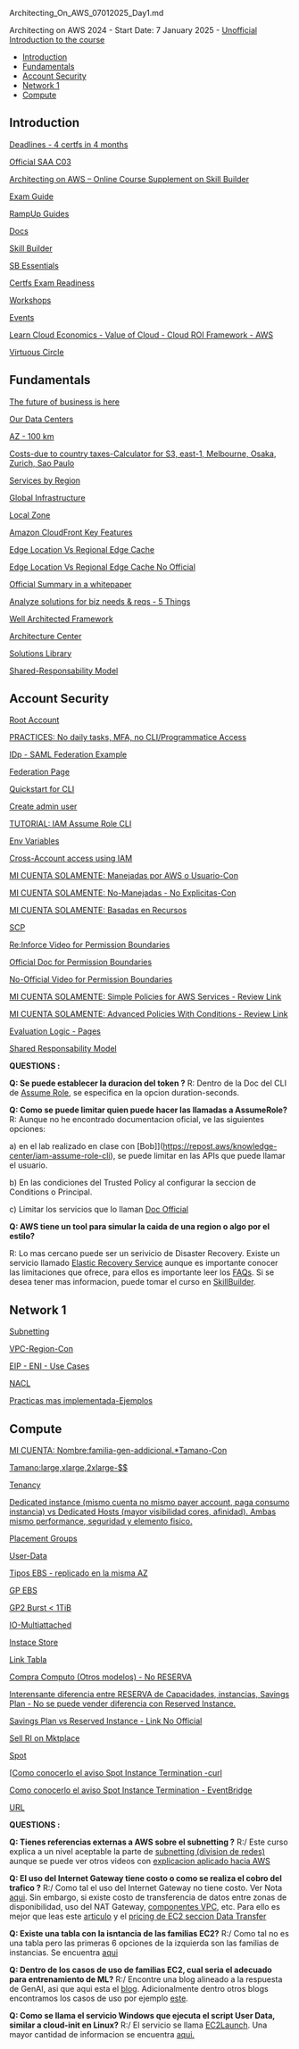Architecting_On_AWS_07012025_Day1.md

Architecting on AWS 2024 - Start Date: 7 January 2025 - [Unofficial Introduction to the course](./00-Personal_Taughts_07012025.pdf)

- [Introduction](#introduction)
- [Fundamentals](#fundamentals)
- [Account Security](#account-security)
- [Network 1](#network-1)
- [Compute](#compute)

## Introduction

[Deadlines - 4 certfs in 4 months](https://aws.amazon.com/blogs/training-and-certification/how-one-learner-earned-four-aws-certifications-in-four-months/)

[Official SAA C03](https://aws.amazon.com/certification/certified-solutions-architect-associate/)

[Architecting on AWS – Online Course Supplement on Skill Builder](https://explore.skillbuilder.aws/learn/course/external/view/elearning/8319/architecting-on-aws-online-course-supplement)

[Exam Guide](https://d1.awsstatic.com/training-and-certification/docs-sa-assoc/AWS-Certified-Solutions-Architect-Associate_Exam-Guide.pdf)

[RampUp Guides](https://aws.amazon.com/training/ramp-up-guides/)

[Docs](https://docs.aws.amazon.com/)

[Skill Builder](https://explore.skillbuilder.aws/learn/signin)

[SB Essentials](https://explore.skillbuilder.aws/learn/course/internal/view/elearning/10455/Fundamentos-de-la-nube-de-AWS-para-profesionales-Espa%2525C3%2525B1ol-de-Espa%2525C3%2525B1a-%25257C-AWS-Cloud-Practitioner-Essentials-Spanish-from-Spain-)

[Certfs Exam Readiness](https://explore.skillbuilder.aws/learn/course/internal/view/elearning/125/exam-readiness-aws-certified-solutions-architect-associate-digital)

[Workshops](https://workshops.aws/)

[Events](https://aws-experience.com/latam/smb/events)

[Learn Cloud Economics - Value of Cloud - Cloud ROI Framework - AWS](https://aws.amazon.com/economics/)

[Virtuous Circle](https://d1.awsstatic.com/whitepapers/introduction-to-aws-cloud-economics-final.pdf)

## Fundamentals

[The future of business is here](https://aws.amazon.com/campaigns/migrating-to-the-cloud/)

[Our Data Centers](https://aws.amazon.com/compliance/data-center/data-centers/)

[AZ - 100 km](https://docs.aws.amazon.com/sap/latest/general/arch-guide-architecture-guidelines-and-decisions.html)

[Costs-due to country taxes-Calculator for S3, east-1, Melbourne, Osaka, Zurich, Sao Paulo](https://calculator.aws/#/)

[Services by Region](https://aws.amazon.com/about-aws/global-infrastructure/regional-product-services/)

[Global Infrastructure](https://aws.amazon.com/about-aws/global-infrastructure/)

[Local Zone](https://aws.amazon.com/about-aws/global-infrastructure/localzones/locations/?nc=sn&loc=3)

[Amazon CloudFront Key Features](https://aws.amazon.com/cloudfront/features/)

[Edge Location Vs Regional Edge Cache](https://docs.aws.amazon.com/AmazonCloudFront/latest/DeveloperGuide/HowCloudFrontWorks.html#CloudFrontRegionaledgecaches)

[Edge Location Vs Regional Edge Cache No Official](https://digitalcloud.training/amazon-cloudfront/#:~:text=Edge%20locations%20are%20not%20tied,cache%20longer%20at%20these%20locations.)

[Official Summary in a whitepaper](https://docs.aws.amazon.com/whitepapers/latest/aws-fault-isolation-boundaries/points-of-presence.html)

[Analyze solutions for biz needs & reqs - 5 Things](https://aws.amazon.com/blogs/training-and-certification/successful-solutions-architects-do-these-five-things/)

[Well Architected Framework](https://aws.amazon.com/architecture/well-architected/?wa-lens-whitepapers.sort-by=item.additionalFields.sortDate&wa-lens-whitepapers.sort-order=desc&wa-guidance-whitepapers.sort-by=item.additionalFields.sortDate&wa-guidance-whitepapers.sort-order=desc)

[Architecture Center](https://aws.amazon.com/architecture/?cards-all.sort-by=item.additionalFields.sortDate&cards-all.sort-order=desc&awsf.content-type=content-type%23pattern&awsf.methodology=*all&awsf.tech-category=*all&awsf.industries=*all&awsf.business-category=*all)

[Solutions Library](https://aws.amazon.com/solutions/)

[Shared-Responsability Model](https://aws.amazon.com/blogs/industries/applying-the-aws-shared-responsibility-model-to-your-gxp-solution/)

## Account Security

[Root Account](https://docs.aws.amazon.com/IAM/latest/UserGuide/id_root-user.html)

[PRACTICES: No daily tasks, MFA, no CLI/Programmatice Access](https://docs.aws.amazon.com/IAM/latest/UserGuide/best-practices.html#grant-least-privilege)

[IDp - SAML Federation Example](https://docs.aws.amazon.com/IAM/latest/UserGuide/id_roles_providers_saml.html#CreatingSAML-configuring)

[Federation Page](https://aws.amazon.com/identity/federation/)

[Quickstart for CLI](https://docs.aws.amazon.com/cli/latest/userguide/cli-configure-quickstart.html)

[Create admin user](https://docs.aws.amazon.com/IAM/latest/UserGuide/getting-set-up.html)

[TUTORIAL: IAM Assume Role CLI](https://repost.aws/knowledge-center/iam-assume-role-cli)

[Env Variables](https://docs.aws.amazon.com/cli/latest/userguide/cli-configure-envvars.html)

[Cross-Account access using IAM](https://repost.aws/knowledge-center/cross-account-access-iam)

[MI CUENTA SOLAMENTE: Manejadas por AWS o Usuario-Con](https://us-east-1.console.aws.amazon.com/iamv2/home?region=us-east-1#/policies)

[MI CUENTA SOLAMENTE: No-Manejadas - No Explicitas-Con](https://us-east-1.console.aws.amazon.com/iamv2/home?region=us-east-1#/users/details/test2?section=permissions)

[MI CUENTA SOLAMENTE: Basadas en Recursos](https://s3.console.aws.amazon.com/s3/buckets/testfmorenodpublichtml?region=us-east-1&tab=permissions)

[SCP](https://docs.aws.amazon.com/organizations/latest/userguide/orgs_manage_policies_scps_examples_general.html#example-scp-deny-region)

[Re:Inforce Video for Permission Boundaries](https://www.youtube.com/watch?v=eVNvjQ0wr84)

[Official Doc for Permission Boundaries](https://docs.aws.amazon.com/IAM/latest/UserGuide/access_policies_boundaries.html)

[No-Official Video for Permission Boundaries](https://www.youtube.com/watch?v=D-1u0dBM-q8)

[MI CUENTA SOLAMENTE: Simple Policies for AWS Services - Review Link](https://us-east-1.console.aws.amazon.com/iamv2/home?region=us-east-1#/policies/details/arn%3Aaws%3Aiam%3A%3Aaws%3Apolicy%2FAmazonS3ReadOnlyAccess)

[MI CUENTA SOLAMENTE: Advanced Policies With Conditions - Review Link](https://us-east-1.console.aws.amazon.com/iamv2/home?region=us-east-1#/policies/details/arn%3Aaws%3Aiam%3A%3A768312754627%3Apolicy%2FFJMD_IAMRotateOwnAcessKeys?section=policy_permissions)

[Evaluation Logic - Pages](https://docs.aws.amazon.com/IAM/latest/UserGuide/reference_policies_evaluation-logic.html)

[Shared Responsability Model](https://aws.amazon.com/compliance/shared-responsibility-model/)

**QUESTIONS :**

**Q: Se puede establecer la duracion del token ?**
R: Dentro de la Doc del CLI de [Assume Role](https://awscli.amazonaws.com/v2/documentation/api/latest/reference/sts/assume-role.html), se especifica en la opcion duration-seconds.

**Q: Como se puede limitar quien puede hacer las llamadas a AssumeRole?**
R: Aunque no he encontrado documentacion oficial, ve las siguientes opciones: 

a) en el lab realizado en clase con [Bob]](https://repost.aws/knowledge-center/iam-assume-role-cli), se puede limitar en las APIs que puede llamar el usuario. 

b) En las condiciones del Trusted Policy al configurar la seccion de Conditions o Principal.

c) Limitar los servicios que lo llaman [Doc Official](https://docs.aws.amazon.com/IAM/latest/UserGuide/reference_policies_condition-keys.html#condition-keys-calledvia)

**Q: AWS tiene un tool para simular la caida de una region o algo por el estilo?**

R: Lo mas cercano puede ser un serivicio de Disaster Recovery. Existe un servicio llamado [Elastic Recovery Service](https://aws.amazon.com/disaster-recovery/features/?nc=sn&loc=2) aunque es importante conocer las limitaciones que ofrece, para ellos es importante leer los [FAQs](https://aws.amazon.com/disaster-recovery/faqs/?nc=sn&loc=4). Si se desea tener mas informacion, puede tomar el curso en [SkillBuilder](https://explore.skillbuilder.aws/learn/courses/11123/aws-elastic-disaster-recovery-a-technical-introduction).


## Network 1

[Subnetting](https://cidr.xyz/)

[VPC-Region-Con](https://us-east-1.console.aws.amazon.com/vpc/home?region=us-east-1#CreateVpc:createMode=vpcOnly)

[EIP - ENI - Use Cases](https://docs.aws.amazon.com/AWSEC2/latest/UserGuide/scenarios-enis.html)

[NACL](https://youtu.be/RBMcBBaM58E)

[Practicas mas implementada-Ejemplos](https://docs.aws.amazon.com/vpc/latest/userguide/security-group-rules.html)

## Compute

[MI CUENTA: Nombre:familia-gen-addicional.\*Tamano-Con](https://us-east-1.console.aws.amazon.com/ec2/home?region=us-east-1#InstanceTypes:)

[Tamano:large,xlarge,2xlarge-$$](https://calculator.aws/#/addService/ec2-enhancement)

[Tenancy](https://aws.amazon.com/ec2/dedicated-hosts/#:~:text=An%20important%20difference%20between%20a,same%20physical%20server%20over%20time.)

[Dedicated instance (mismo cuenta no mismo payer account, paga consumo instancia) vs Dedicated Hosts (mayor visibilidad cores, afinidad). Ambas mismo performance, seguridad y elemento fisico.](https://docs.aws.amazon.com/AWSEC2/latest/UserGuide/dedicated-instance.html)

[Placement Groups](https://docs.aws.amazon.com/AWSEC2/latest/UserGuide/placement-groups.html)

[User-Data](https://docs.aws.amazon.com/AWSEC2/latest/UserGuide/instancedata-data-retrieval.html)

[Tipos EBS - replicado en la misma AZ](https://docs.aws.amazon.com/AWSEC2/latest/UserGuide/ebs-volumes.html)

[GP EBS](https://docs.aws.amazon.com/AWSEC2/latest/UserGuide/general-purpose.html)

[GP2 Burst < 1TiB](https://docs.aws.amazon.com/AWSEC2/latest/UserGuide/general-purpose.html#gp2-performance)

[IO-Multiattached](https://docs.aws.amazon.com/AWSEC2/latest/UserGuide/provisioned-iops.html)

[Instace Store](https://docs.aws.amazon.com/AWSEC2/latest/UserGuide/InstanceStorage.html)

[Link Tabla](https://docs.aws.amazon.com/AWSEC2/latest/UserGuide/instance-store-volumes.html)

[Compra Computo (Otros modelos) - No RESERVA](https://docs.aws.amazon.com/whitepapers/latest/cost-optimization-reservation-models/reservation-models-for-other-aws-services.html)

[Interensante diferencia entre RESERVA de Capacidades, instancias, Savings Plan - No se puede vender diferencia con Reserved Instance.](https://docs.aws.amazon.com/AWSEC2/latest/UserGuide/ec2-capacity-reservations.html#capacity-reservations-differences)

[Savings Plan vs Reserved Instance - Link No Official](https://www.cloudzero.com/blog/savings-plans-vs-reserved-instances)

[Sell RI on Mktplace](https://docs.aws.amazon.com/AWSEC2/latest/UserGuide/ri-market-general.html)

[Spot](https://youtu.be/mgWZls55ATs)

[[Como conocerlo el aviso Spot Instance Termination -curl](https://docs.aws.amazon.com/AWSEC2/latest/UserGuide/spot-instance-termination-notices.html)

[Como conocerlo el aviso Spot Instance Termination - EventBridge](https://aws.amazon.com/blogs/compute/taking-advantage-of-amazon-ec2-spot-instance-interruption-notices/)

[URL](https://aws.amazon.com/blogs/aws/announcing-aws-lambda-function-urls-built-in-https-endpoints-for-single-function-microservices/)

**QUESTIONS :**

**Q: Tienes referencias externas a AWS sobre el subnetting ?**
R:/ Este curso explica a un nivel aceptable la parte de [subnetting (division de redes)](https://k21academy.com/amazon-web-services/aws-solutions-architect/aws-vpc-and-subnets/) aunque se puede ver otros videos con [explicacion aplicado hacia AWS](https://www.youtube.com/watch?app=desktop&v=TUTqYEZZUdc&t=887s)

**Q: El uso del Internet Gateway tiene costo o como se realiza el cobro del trafico ?**
R:/ Como tal el uso del Internet Gateway no tiene costo. Ver Nota [aqui](https://docs.aws.amazon.com/vpc/latest/userguide/VPC_Internet_Gateway.html). Sin embargo, si existe costo de transferencia de datos entre zonas de disponibilidad, uso del NAT Gateway, [componentes VPC](https://aws.amazon.com/vpc/pricing/), etc. Para ello es mejor que leas este [articulo](https://aws.amazon.com/blogs/architecture/overview-of-data-transfer-costs-for-common-architectures/) y el [pricing de EC2 seccion Data Transfer](https://aws.amazon.com/ec2/pricing/on-demand/#Data_Transfer)

**Q: Existe una tabla con la isntancia de las familias EC2?**
R:/ Como tal no es una tabla pero las primeras 6 opciones de la izquierda son las familias de instancias. Se encuentra [aqui](https://aws.amazon.com/ec2/instance-types/)

**Q: Dentro de los casos de uso de familias EC2, cual seria el adecuado para entrenamiento de ML?**
R:/ Encontre una blog alineado a la respuesta de GenAI, asi que aqui esta el [blog](https://www.techtarget.com/searchcloudcomputing/tip/Selecting-an-AWS-EC2-instance-for-machine-learning-workloads). Adicionalmente dentro otros blogs encontramos los casos de uso por ejemplo [este](https://www.geeksforgeeks.org/amazon-ec2-instance-types/).

**Q: Como se llama el servicio Windows que ejecuta el script User Data, similar a cloud-init en Linux?**
R:/ El servicio se llama [EC2Launch](https://docs.aws.amazon.com/AWSEC2/latest/UserGuide/ec2launch-v2.html). Una mayor cantidad de informacion se encuentra [aqui.](https://docs.aws.amazon.com/AWSEC2/latest/UserGuide/user-data.html)


